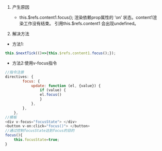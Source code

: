 1. 产生原因

    - this.\$refs.content1.focus(); 渲染依赖prop属性的 ‘on’ 状态。content1渲染工作没有结束。 引用this.$refs.content1 会出现undefined。

2. 解决方法

- 方法1:

```javascript
this.$nextTick(()=>{this.$refs.content1.focus();});
```

- 方法2:使用v-focus指令

```javascript
//指令注册
directives: {
        focus: {
            update: function (el, {value}) {
                if (value) {
                el.focus()
                }
            },
        },
    },
//模板
<div v-focus="focusState"> </div>
<button v-on:click="focus()"> </button>
//通过控制focusState达到focus的目的
focus(){
    this.focusState=true;
}
```
